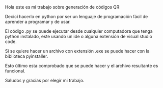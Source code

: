 Hola este es mi trabajo sobre generación de códigos QR

Decicí hacerlo en python por ser un lenguaje de programación fácil de aprender a programar y de usar.

El código .py se puede ejecutar desde cualquier computadora que tenga python instalado, este usando un ide o alguna extensión de visual studio code.

Si se quiere hacer un archivo con extensión .exe se puede hacer con la biblioteca pyinstaller.

Esto último esta comprobado que se puede hacer y el archivo resultante es funcional.

Saludos y gracias por elegir mi trabajo.
